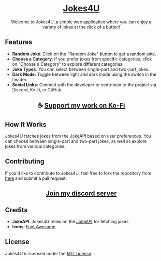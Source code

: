 <div align="center">

# [Jokes4U](https://thatsinewave.github.io/Jokes4U)

Welcome to Jokes4U, a simple web application where you can enjoy a variety of jokes at the click of a button!

</div>

## Features

- **Random Joke**: Click on the "Random Joke" button to get a random joke.
- **Choose a Category**: If you prefer jokes from specific categories, click on "Choose a Category" to explore different categories.
- **Joke Types**: You can select between single-part and two-part jokes.
- **Dark Mode**: Toggle between light and dark mode using the switch in the header.
- **Social Links**: Connect with the developer or contribute to the project via Discord, Ko-fi, or GitHub.

<div align="center">

## ☕ [Support my work on Ko-Fi](https://ko-fi.com/thatsinewave)

</div>

## How It Works

Jokes4U fetches jokes from the [JokeAPI](https://v2.jokeapi.dev/) based on user preferences. You can choose between single-part and two-part jokes, as well as explore jokes from various categories.

## Contributing

If you'd like to contribute to Jokes4U, feel free to fork the repository from [here](https://github.com/ThatSINEWAVE/Joke4U) and submit a pull request.

<div align="center">

## [Join my discord server](https://discord.gg/2nHHHBWNDw)

</div>

## Credits

- **JokeAPI**: Jokes4U relies on the [JokeAPI](https://v2.jokeapi.dev/) for fetching jokes.
- **Icons**: [Font Awesome](https://fontawesome.com/)

## License

Jokes4U is licensed under the [MIT License](LICENSE).

